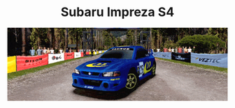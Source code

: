 <h1 align="center">Subaru Impreza S4</h1>
<div align="center">
  <img src="./taurus_view_loop.gif" alt="Old School Rally GIF" width="900"/>
</div>
